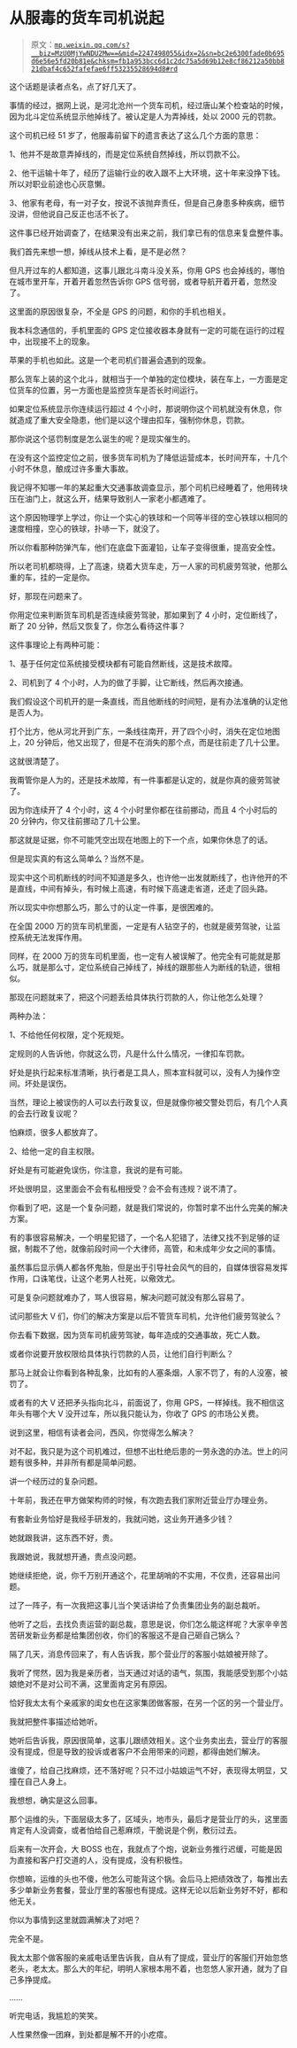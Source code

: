 # 从服毒的货车司机说起

> 原文：[`mp.weixin.qq.com/s?__biz=MzU0MjYwNDU2Mw==&mid=2247498055&idx=2&sn=bc2e6300fade0b695d6e56e5fd20b81e&chksm=fb1a953bcc6d1c2dc75a5d69b12e8cf86212a50bb821dbaf4c652fafefae6ff53235528694d8#rd`](http://mp.weixin.qq.com/s?__biz=MzU0MjYwNDU2Mw==&mid=2247498055&idx=2&sn=bc2e6300fade0b695d6e56e5fd20b81e&chksm=fb1a953bcc6d1c2dc75a5d69b12e8cf86212a50bb821dbaf4c652fafefae6ff53235528694d8#rd)

这个话题是读者点名，点了好几天了。 

事情的经过，据网上说，是河北沧州一个货车司机，经过唐山某个检查站的时候，因为北斗定位系统显示他掉线了。被认定是人为弄掉线，处以 2000 元的罚款。 

这个司机已经 51 岁了，他服毒前留下的遗言表达了这么几个方面的意思： 

1、他并不是故意弄掉线的，而是定位系统自然掉线，所以罚款不公。

2、他干运输十年了，经历了运输行业的收入跟不上大环境，这十年来没挣下钱。所以对职业前途也心灰意懒。

3、他家有老母，有一对子女，按说不该抛弃责任，但是自己身患多种疾病，细节没讲，但他说自己反正也活不长了。

这件事已经开始调查了，在结果没有出来之前，我们拿已有的信息来复盘整件事。

我们首先来想一想，掉线从技术上看，是不是必然？ 

但凡开过车的人都知道，这事儿跟北斗南斗没关系，你用 GPS 也会掉线的，哪怕在城市里开车，开着开着忽然告诉你 GPS 信号弱，或者导航开着开着，忽然没了。 

这里面的原因很复杂，不全是 GPS 的问题，和你的手机也相关。 

我本科念通信的，手机里面的 GPS 定位接收器本身就有一定的可能在运行的过程中，出现接不上的现象。

苹果的手机也如此。这是一个老司机们普遍会遇到的现象。

那么货车上装的这个北斗，就相当于一个单独的定位模块，装在车上，一方面是定位货车的位置，另一方面也是监控货车是否长时间运行。 

如果定位系统显示你连续运行超过 4 个小时，那说明你这个司机就没有休息，你就造成了重大安全隐患，他们是以这个理由扣车，强制你休息，罚款。

那你说这个惩罚制度是怎么诞生的呢？是现实催生的。

在没有这个监控定位之前，很多货车司机为了降低运营成本，长时间开车，十几个小时不休息，酿成过许多重大事故。

我记得不知哪一年的某起重大交通事故调查显示，那个司机已经睡着了，他用砖块压在油门上，就这么开，结果导致别人一家老小都遇难了。 

这个原因物理学上学过，你让一个实心的铁球和一个同等半径的空心铁球以相同的速度相撞，空心的铁球，扑哧一下，就没了。 

所以你看那种防弹汽车，他们在底盘下面灌铅，让车子变得很重，提高安全性。 

所以老司机都晓得，上了高速，绕着大货车走，万一人家的司机疲劳驾驶，他那么重的车，挂的一定是你。 

好，那现在问题来了。 

你用定位来判断货车司机是否连续疲劳驾驶，那如果到了 4 小时，定位断线了，断了 20 分钟，然后又恢复了，你怎么看待这件事？ 

这件事理论上有两种可能： 

1、基于任何定位系统接受模块都有可能自然断线，这是技术故障。

2、司机到了 4 个小时，人为的做了手脚，让它断线，然后再次接通。

我们假设这个司机开的是一条直线，而且他断线的时间短，是有办法准确的认定他是否人为。 

打个比方，他从河北开到广东，一条线往南开，开了四个小时，消失在定位地图上，20 分钟后，他又出现了，但是不在消失的那个点，而是往前走了几十公里。

这就很清楚了。 

我甭管你是人为的，还是技术故障，有一件事都是认定的，就是你真的疲劳驾驶了。 

因为你连续开了 4 个小时，这 4 个小时里你都在往前挪动，而且 4 个小时后的 20 分钟内，你又往前挪动了几十公里。

那这就是证据，你不可能凭空出现在地图上的下一个点，如果你休息了的话。 

但是现实真的有这么简单么？当然不是。

现实中这个司机断线的时间不知道是多久，也许他一出发就断线了，也许他开的不是直线，中间有掉头，有时候上高速，有时候下高速走省道，还走了回头路。 

所以现实中你想那么巧，那么寸的认定一件事，是很困难的。 

在全国 2000 万的货车司机里面，一定是有人钻空子的，也就是疲劳驾驶，让监控系统无法发挥作用。 

同样，在 2000 万的货车司机里面，也一定有人被误解了。他完全有可能就是那么巧，就是那么寸，定位系统自己掉线了，掉线的跟那些人为断线的轨迹，很相似。

那现在问题就来了，把这个问题丢给具体执行罚款的人，你让他怎么处理？ 

两种办法：

1、不给他任何权限，定个死规矩。

定规则的人告诉他，你就这么罚，凡是什么什么情况，一律扣车罚款。

好处是执行起来标准清晰，执行者是工具人，照本宣科就可以，没有人为操作空间。坏处是误伤。 

当然，理论上被误伤的人可以去行政复议，但是就像你被交警处罚后，有几个人真的会去行政复议呢？

怕麻烦，很多人都放弃了。

2、给他一定的自主权限。 

好处是有可能避免误伤，你注意，我说的是有可能。 

坏处很明显，这里面会不会有私相授受？会不会有违规？说不清了。

你看到了吧，这是一个复杂问题，就是我们常说的，你暂时拿不出什么完美的解决方案。 

有的事很容易解决，一个明星犯错了，一个名人犯错了，法律又找不到足够的证据，制裁不了他，就像前段时间一个大律师，高管，和未成年少女之间的事情。

虽然事后显示俩人都各怀鬼胎，但是出于引导社会风气的目的，自媒体很容易发挥作用，口诛笔伐，让这个老男人社死，以儆效尤。

可是复杂问题就难办了，骂人很容易，解决问题可就没有那么容易了。 

试问那些大 V 们，你们的解决方案是以后不管货车司机，允许他们疲劳驾驶么？ 

你去看下数据，因为货车司机疲劳驾驶，每年造成的交通事故，死亡人数。

或者你说要开放权限给具体执行罚款的人员，让他们自行判断么？ 

那马上就会让你看到各种乱象，比如有的人塞条烟，人家不罚了，有的人没塞，被罚了。

或者有的大 V 还把矛头指向北斗，前面说了，你用 GPS，一样掉线。我不相信这年头有哪个大 V 没开过车，所以我只能认为，你收了 GPS 的市场公关费。

说到这里，相信有读者会问，西风，你觉得怎么解决？ 

对不起，我只是为这个司机难过，但想不出杜绝后患的一劳永逸的办法。世上的问题有很多种，并非所有都是简单问题。

讲一个经历过的复杂问题。 

十年前，我还在甲方做架构师的时候，有次跑去我们家附近营业厅办理业务。 

有套新业务恰好是我经手研发的，我就问她，这业务开通多少钱？ 

她就跟我讲，这东西不好，贵。

我跟她说，我就想开通，贵点没问题。

她继续拒绝，说，你千万别开通这个，花里胡哨的不实用，不仅贵，还容易出问题。

过了一阵子，有一次我把这事儿当个笑话讲给了负责集团业务的副总裁听。

他听了之后，去找负责运营的副总裁，意思是说，你们怎么能这样呢？大家辛辛苦苦研发新业务都是给集团创收，你们的客服这不是自己砸自己锅么？

隔了几天，消息传回来了，有人告诉我，那个营业厅的客服小姑娘被开除了。 

我听了愕然，因为我是亲历者，当天通过对话的语气，氛围，我能感受到那个小姑娘绝对不是对公司不满，这里面肯定另有原因。 

恰好我太太有个亲戚家的闺女也在这家集团做客服，在另一个区的另一个营业厅。

我就把整件事描述给她听。

她听后告诉我，原因很简单，这事儿跟绩效相关。这个业务卖出去，营业厅的客服没有提成，但是导致的投诉或者客户不会用带来的问题，都得由她们解决。

谁傻了，给自己找麻烦，还不落好呢？只不过小姑娘运气不好，表现得太明显，又撞在自己人身上。

我想想，确实是这么回事。

那个运维的头，下面层级太多了，区域头，地市头，最后才是营业厅的头，这里面肯定有人没调查，或者怕给自己惹麻烦，干脆说是个例，敷衍过去。

后来有一次开会，大 BOSS 也在，我就点了个炮，说新业务推行迟缓，可能是因为直接和客户打交道的人，没有提成，没有积极性。 

你想嘛，运维的头也不傻，他怎么可能背这个锅。会后马上把绩效改了，每推出去多少单新业务套餐，营业厅里的客服也有提成。这样无论以后新业务好不好，都和他无关。

你以为事情到这里就圆满解决了对吧？ 

完全不是。

我太太那个做客服的亲戚电话里告诉我，自从有了提成，营业厅的客服们开始忽悠老头，老太太。那么大的年纪，明明人家根本用不着，也忽悠人家开通，就为了自己多挣提成。 

......

听完电话，我尴尬的笑笑。

人性果然像一团麻，到处都是解不开的小疙瘩。